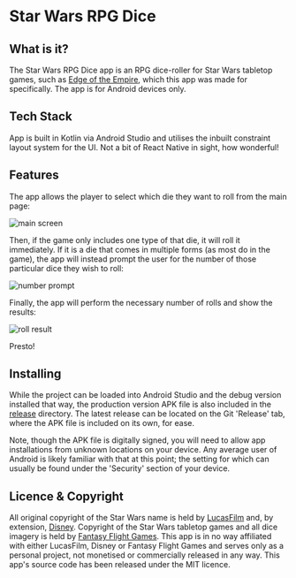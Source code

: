 # Star Wars RPG Dice

## What is it?
The Star Wars RPG Dice app is an RPG dice-roller for Star Wars tabletop games, such as [Edge of the Empire](https://rpggeek.com/rpg/19360/star-wars-edge-empire), 
which this app was made for specifically. The app is for Android devices only.

## Tech Stack
App is built in Kotlin via Android Studio and utilises the inbuilt constraint layout system for the UI. 
Not a bit of React Native in sight, how wonderful!

## Features
The app allows the player to select which die they want to roll from the main page:

![main screen](https://res.cloudinary.com/dtnhdg7eq/image/upload/c_scale,w_200/v1679343919/sw_main_page_mcaw1g.jpg)

Then, if the game only includes one type of that die, it will roll it immediately. If it is a die that comes 
in multiple forms (as most do in the game), the app will instead prompt the user for the number of those 
particular dice they wish to roll:

![number prompt](https://res.cloudinary.com/dtnhdg7eq/image/upload/c_scale,w_200/v1679343919/sw_number_select_eqt7rc.jpg)

Finally, the app will perform the necessary number of rolls and show the results:

![roll result](https://res.cloudinary.com/dtnhdg7eq/image/upload/c_scale,w_200/v1679343919/sw_results_owvmlo.jpg)

Presto!

## Installing
While the project can be loaded into Android Studio and the debug version installed that way, the production version APK 
file is also included in the [release](app/release) directory. The latest release can be located on the Git 'Release' tab, where 
the APK file is included on its own, for ease.

Note, though the APK file is digitally signed, you will need to allow app installations from unknown locations on your device. Any 
average user of Android is likely familiar with that at this point; the setting for which can usually be found under the 'Security' 
section of your device.

## Licence & Copyright
All original copyright of the Star Wars name is held by [LucasFilm](https://www.lucasfilm.com/) and, by extension, [Disney](https://www.disney.com/). 
Copyright of the Star Wars tabletop games and all dice imagery is held by [Fantasy Flight Games](https://www.fantasyflightgames.com/). This app is in no way affiliated 
with either LucasFilm, Disney or Fantasy Flight Games and serves only as a personal project, not monetised or commercially released in any way. 
This app's source code has been released under the MIT licence.